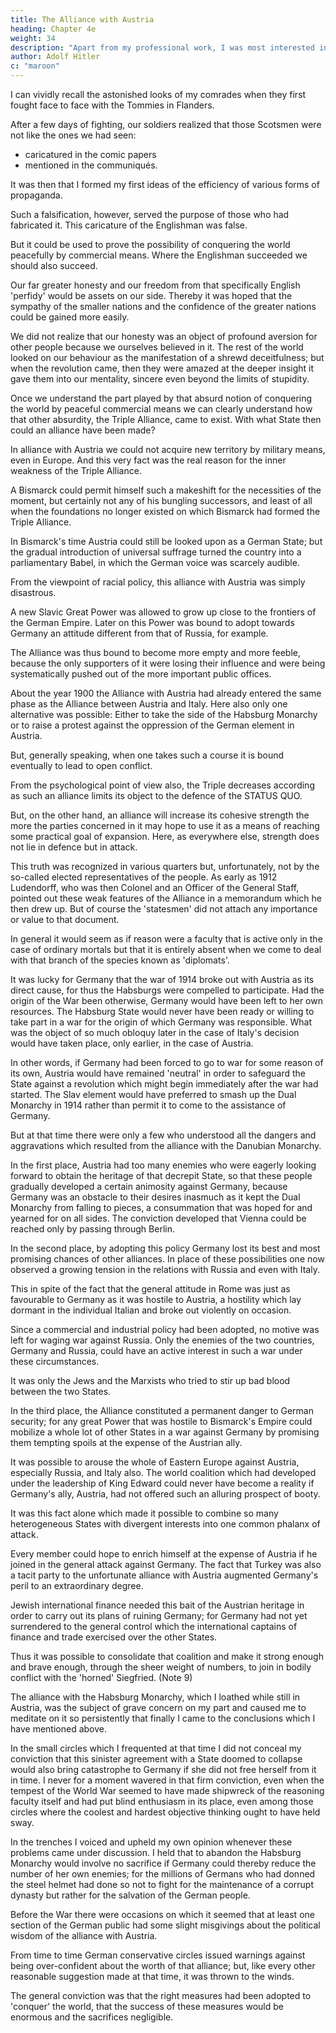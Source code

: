 ```yaml
---
title: The Alliance with Austria
heading: Chapter 4e
weight: 34
description: "Apart from my professional work, I was most interested in the study of current political events, particularly those on foreign relations"
author: Adolf Hitler
c: "maroon"
---
```



I can vividly recall the astonished looks of my comrades when they first fought face to face with the Tommies in Flanders. 

After a few days of fighting, our soldiers realized that those Scotsmen were not like the ones we had seen:
- caricatured in the comic papers
- mentioned in the communiqués.

It was then that I formed my first ideas of the efficiency of various forms of propaganda.

Such a falsification, however, served the purpose of those who had fabricated it. This caricature of the Englishman was false. 

But it could be used to prove the possibility of conquering the world peacefully by commercial means. Where the Englishman succeeded we should also succeed. 

Our far greater honesty and our freedom from that specifically English 'perfidy' would be assets on our side. Thereby it was hoped that the sympathy of the smaller nations and the confidence of the greater nations could be gained more easily.

We did not realize that our honesty was an object of profound aversion for other people because we ourselves believed in it. The rest of the world looked on our behaviour as the manifestation of a shrewd deceitfulness; but when the revolution came, then they were amazed at the deeper insight it gave them into our mentality, sincere even beyond the limits of stupidity.

Once we understand the part played by that absurd notion of conquering the world by peaceful commercial means we can clearly understand how that other absurdity, the Triple Alliance, came to exist. With what State then could an alliance have been made? 

In alliance with Austria we could not acquire new territory by military means, even in Europe. And this very fact was the real reason for the inner weakness of the Triple Alliance. 

A Bismarck could permit himself such a makeshift for the necessities of the moment, but certainly not any of his bungling successors, and least of all when the foundations no longer existed on which Bismarck had formed the Triple Alliance. 

In Bismarck's time Austria could still be looked upon as a German State; but the gradual introduction of universal suffrage turned the country into a parliamentary Babel, in which the German voice was scarcely audible.

From the viewpoint of racial policy, this alliance with Austria was simply disastrous. 

A new Slavic Great Power was allowed to grow up close to the frontiers of the German Empire. Later on this Power was bound to adopt towards Germany an attitude different from that of Russia, for example.

The Alliance was thus bound to become more empty and more feeble, because the only supporters of it were losing their influence and were being systematically pushed out of the more important public offices.

About the year 1900 the Alliance with Austria had already entered the same phase as the Alliance between Austria and Italy.
Here also only one alternative was possible: Either to take the side of the Habsburg Monarchy or to raise a protest against the oppression of the German element in Austria. 

But, generally speaking, when one takes such a course it is bound eventually to lead to open conflict.

From the psychological point of view also, the Triple decreases according as such an alliance limits its object to the defence of the STATUS QUO. 

But, on the other hand, an alliance will increase its cohesive strength the more the parties concerned in it may hope to use it as a means of reaching some practical goal of expansion. Here, as everywhere
else, strength does not lie in defence but in attack.

This truth was recognized in various quarters but, unfortunately, not by the so-called elected representatives of the people. As early as 1912 Ludendorff, who was then Colonel and an Officer of the General Staff, pointed out these weak features of the Alliance in a memorandum which he then drew up. But of course the 'statesmen' did not attach any importance or value to that document. 

In general it would seem as if reason were a faculty that is active only in the case of ordinary mortals but that it is entirely absent when we come to deal with that branch of the species known as 'diplomats'.

It was lucky for Germany that the war of 1914 broke out with Austria as its direct cause, for thus the Habsburgs were compelled to participate. Had the origin of the War been otherwise, Germany would have been left to her own resources. The Habsburg State would never have been ready or willing to take part in a war for the origin of which Germany was responsible. What was the object of so much obloquy later in the case of Italy's decision would have taken place, only earlier, in the case of Austria. 

In other words, if Germany had been forced to go to war for some reason of its own, Austria would have remained 'neutral' in order to safeguard the State against a revolution which might begin immediately after the war had started. The Slav element would have preferred to smash up the Dual Monarchy in 1914 rather than permit it to come to the assistance of Germany. 

But at that time there were only a few who understood all the dangers and aggravations which resulted from the alliance with the Danubian Monarchy.

In the first place, Austria had too many enemies who were eagerly looking forward to obtain the heritage of that decrepit State, so that these people gradually developed a certain animosity against Germany, because Germany was an obstacle to their desires inasmuch as it kept the Dual Monarchy from falling to pieces, a consummation that was hoped for and yearned for on all sides. The conviction developed that Vienna could be reached only by passing through Berlin.

In the second place, by adopting this policy Germany lost its best and most promising chances of other alliances. In place of these possibilities one now observed a growing tension in the relations with Russia and even with Italy. 

This in spite of the fact that the general attitude in Rome was just as favourable to Germany as it was hostile to Austria, a hostility which lay dormant in the individual Italian and broke out violently on occasion.

Since a commercial and industrial policy had been adopted, no motive was left for waging war against Russia. Only the enemies of the two countries, Germany and Russia, could have an active interest in such a war under these circumstances. 

It was only the Jews and the Marxists who tried to stir up bad blood between the two States.

In the third place, the Alliance constituted a permanent danger to German security; for any great Power that was hostile to Bismarck's Empire could mobilize a whole lot of other States in a war against Germany by promising them tempting spoils at the expense of the Austrian ally.

It was possible to arouse the whole of Eastern Europe against Austria, especially Russia, and Italy also. The world coalition which had developed under the leadership of King Edward could never have become a reality if Germany's ally, Austria, had not offered such an alluring prospect of booty.

It was this fact alone which made it possible to combine so many heterogeneous States with divergent interests into one common phalanx of attack.

Every member could hope to enrich himself at the expense of Austria if he joined in the general attack against Germany. The fact that Turkey was also a tacit party to the unfortunate alliance with Austria augmented Germany's peril to an
extraordinary degree. 

Jewish international finance needed this bait of the Austrian heritage in order to carry out its plans of ruining Germany; for Germany had not yet surrendered to the general control which the international captains of finance and trade exercised over the other States. 

Thus it was possible to consolidate that coalition and make it strong enough and brave enough, through the sheer weight of numbers, to join in bodily conflict with the 'horned' Siegfried. (Note 9)

The alliance with the Habsburg Monarchy, which I loathed while still in Austria, was the subject of grave concern on my part and caused me to meditate on it so persistently that finally I came to the conclusions which I have mentioned above.

In the small circles which I frequented at that time I did not conceal my conviction that this sinister agreement with a State doomed to collapse would also bring catastrophe to Germany if she did not free herself from it in time. I never for a moment wavered in that firm conviction, even when the tempest of the World War seemed to have made shipwreck of the reasoning faculty itself and had put blind enthusiasm in its place, even among those circles where the coolest and hardest objective thinking ought to have held sway. 

In the trenches I voiced and upheld my own opinion whenever these problems came under discussion. I held that to abandon the Habsburg Monarchy would involve no sacrifice if Germany could thereby reduce the number of her own enemies; for the millions of Germans who had donned the steel helmet had done so not to fight for the maintenance of a corrupt dynasty but rather for the salvation of the German people.

Before the War there were occasions on which it seemed that at least one section of the German public had some slight misgivings about the political wisdom of the alliance with Austria. 

From time to time German conservative circles issued warnings against being over-confident about the worth of that alliance; but, like every other reasonable suggestion made at that time, it was thrown to the winds. 

The general conviction was that the right measures had been adopted to 'conquer' the world, that the success of these measures would be enormous and the sacrifices negligible.

<!-- Once again the 'uninitiated' layman could do nothing but observe how the 'elect' were marching straight ahead towards disaster and enticing their beloved people to follow them, as the rats followed the Pied Piper of Hamelin. -->

<!-- If we would look for the deeper grounds which made it possible to foist on the people this  notion of  -->

